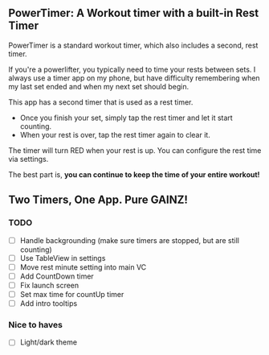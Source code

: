 PowerTimer: A Workout timer with a built-in Rest Timer
---

PowerTimer is a standard workout timer, which also includes a second, rest timer.

If you're a powerlifter, you typically need to time your rests between sets.
I always use a timer app on my phone, but have difficulty remembering when my last set
ended and when my next set should begin.

This app has a second timer that is used as a rest timer.

* Once you finish your set, simply tap the rest timer and let it start counting.
* When your rest is over, tap the rest timer again to clear it.

The timer will turn RED when your rest is up. You can configure the rest time via settings.

The best part is, **you can continue to keep the time of your entire workout!**

## Two Timers, One App. Pure GAINZ!


### TODO
- [ ] Handle backgrounding (make sure timers are stopped, but are still counting)
- [ ] Use TableView in settings
- [ ] Move rest minute setting into main VC
- [ ] Add CountDown timer
- [ ] Fix launch screen
- [ ] Set max time for countUp timer
- [ ] Add intro tooltips

### Nice to haves
- [ ] Light/dark theme
